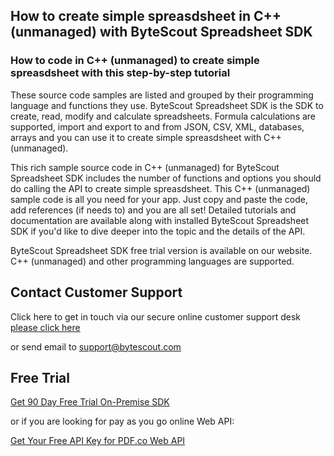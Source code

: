 ## How to create simple spreasdsheet in C++ (unmanaged) with ByteScout Spreadsheet SDK

### How to code in C++ (unmanaged) to create simple spreasdsheet with this step-by-step tutorial

These source code samples are listed and grouped by their programming language and functions they use. ByteScout Spreadsheet SDK is the SDK to create, read, modify and calculate spreadsheets. Formula calculations are supported, import and export to and from JSON, CSV, XML, databases, arrays and you can use it to create simple spreasdsheet with C++ (unmanaged).

This rich sample source code in C++ (unmanaged) for ByteScout Spreadsheet SDK includes the number of functions and options you should do calling the API to create simple spreasdsheet. This C++ (unmanaged) sample code is all you need for your app. Just copy and paste the code, add references (if needs to) and you are all set! Detailed tutorials and documentation are available along with installed ByteScout Spreadsheet SDK if you'd like to dive deeper into the topic and the details of the API.

ByteScout Spreadsheet SDK free trial version is available on our website. C++ (unmanaged) and other programming languages are supported.

## Contact Customer Support

Click here to get in touch via our secure online customer support desk [please click here](https://bytescout.zendesk.com/hc/en-us/requests/new?subject=ByteScout%20Spreadsheet%20SDK%20Question)

or send email to [support@bytescout.com](mailto:support@bytescout.com?subject=ByteScout%20Spreadsheet%20SDK%20Question) 

## Free Trial

[Get 90 Day Free Trial On-Premise SDK](https://bytescout.com/download/web-installer?utm_source=github-readme)

or if you are looking for pay as you go online Web API:

[Get Your Free API Key for PDF.co Web API](https://pdf.co/documentation/api?utm_source=github-readme)